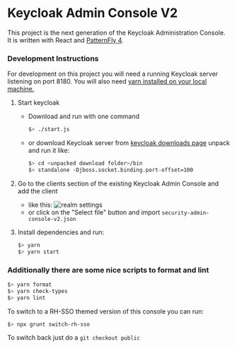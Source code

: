 # Keycloak Admin Console V2
This project is the next generation of the Keycloak Administration Console.  It is written with React and [PatternFly 4][1].

### Development Instructions

For development on this project you will need a running Keycloak server listening on port 8180.  You will also need [yarn installed on your local machine.][2]

1. Start keycloak
    * Download and run with one command
        ```bash
        $> ./start.js
        ```
    * or download Keycloak server from [keycloak downloads page][3] unpack and run it like:
        ```bash
        $> cd <unpacked download folder>/bin
        $> standalone -Djboss.socket.binding.port-offset=100
        ```
1. Go to the clients section of the existing Keycloak Admin Console and add the client
    * like this:
    ![realm settings](./realm-settings.png "Realm Settings")
    * or click on the "Select file" button and import `security-admin-console-v2.json`

1. Install dependencies and run:
    ```bash
    $> yarn
    $> yarn start
    ```

### Additionally there are some nice scripts to format and lint

```bash
$> yarn format
$> yarn check-types
$> yarn lint
```

To switch to a RH-SSO themed version of this console you can run:

```bash
$> npx grunt switch-rh-sso
```

To switch back just do a `git checkout public`

[1]: https://www.patternfly.org/v4/
[2]: (https://classic.yarnpkg.com)
[3]: https://www.keycloak.org/downloads